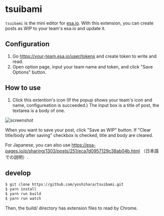 # tsuibami

`tsuibami` is the mini editor for [esa.io](https://esa.io/).
With this extension, you can create posts as WIP to your team's esa.io and update it.

## Configuration

1. Go https://your-team.esa.io/user/tokens and create token to write and read.
1. Open option page, input your team name and token, and click "Save Options" button.

## How to use

1. Click this extention's icon (If the popup shows your team's icon and name, configureation is succeeded.)
The input box is a title of post, the textarea is a body of one.

![screenshot](https://github.com/yoshihara/tsuibami/blob/master/misc/screenshot.png)

When you want to save your post, click "Save as WIP" button. If "Clear title/body after saving" checkbox is checked, title and body are cleared.

For Japanese, you can also use https://esa-pages.io/p/sharing/1303/posts/251/eca7d0957129c38ab04b.html （日本語での説明）.

## develop

```sh
$ git clone https://github.com/yoshihara/tsuibami.git
$ yarn install
$ yarn run build
$ yarn run watch
```

Then, the build/ directory has extension files to read by Chrome.
